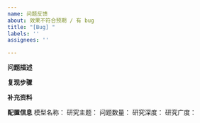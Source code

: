 ```yaml
---
name: 问题反馈
about: 效果不符合预期 / 有 bug
title: "[Bug] "
labels: ''
assignees: ''

---
```


**问题描述**
<!-- 描述出现了什么问题。（如果表述模糊或抽象导致提供信息太少，可能不会被处理） -->

**复现步骤**
<!-- 怎么操作可以让问题稳定出现？ -->

**补充资料**
<!-- 可以添加截图等材料方便展示。 -->

**配置信息**
模型名称：
研究主题：
问题数量：
研究深度：
研究广度：
